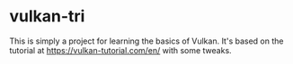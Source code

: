 # vulkan-tri
This is simply a project for learning the basics of Vulkan. It's based on the tutorial at https://vulkan-tutorial.com/en/ with some tweaks.

